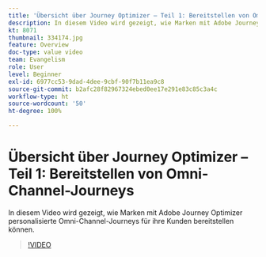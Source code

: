 ```yaml
---
title: 'Übersicht über Journey Optimizer – Teil 1: Bereitstellen von Omni-Channel-Journeys'
description: In diesem Video wird gezeigt, wie Marken mit Adobe Journey Optimizer personalisierte Omni-Channel-Journeys für ihre Kunden bereitstellen können.
kt: 8071
thumbnail: 334174.jpg
feature: Overview
doc-type: value video
team: Evangelism
role: User
level: Beginner
exl-id: 6977cc53-9dad-4dee-9cbf-90f7b11ea9c8
source-git-commit: b2afc28f82967324ebed0ee17e291e83c85c3a4c
workflow-type: ht
source-wordcount: '50'
ht-degree: 100%

---
```


# Übersicht über Journey Optimizer – Teil 1: Bereitstellen von Omni-Channel-Journeys

In diesem Video wird gezeigt, wie Marken mit Adobe Journey Optimizer personalisierte Omni-Channel-Journeys für ihre Kunden bereitstellen können.

>[!VIDEO](https://video.tv.adobe.com/v/334174?quality=12&learn=on)
